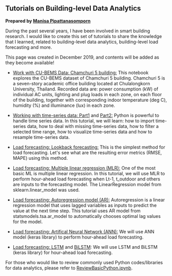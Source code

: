 ## Tutorials on Building-level Data Analytics

**Prepared by [Manisa Pipattanasomporn](https://mpipatta.github.io)**

During the past several years, I have been involved in smart building research. I would like to create this set of tutorials to share the knowledge that I learned, related to building-level data analytics, building-level load forecasting and more.

This page was created in December 2019, and contents will be added as they become available!

* [Work with CU-BEMS Data: Chamchuri 5 building:](https://nbviewer.jupyter.org/github/mpipatta/mpipatta.github.io/blob/master/CHAM5.ipynb) This notebook explores the CU-BEMS dataset of Chamchuri 5 building. Chamchuri 5 is a seven-story academic office building located at Chulalongkorn University, Thailand. Recorded data are: power consumption (kW) of individual AC units, lighting and plug loads in each zone, on each floor of the building, together with corresponding indoor temperature (deg C), humidity (%) and illuminance (lux) in each zone. 

* [Working with time-series data: Part1](https://nbviewer.jupyter.org/github/mpipatta/mpipatta.github.io/blob/master/tutorials/TimeSeriesData_Part1.ipynb) and [Part2:](https://nbviewer.jupyter.org/github/mpipatta/mpipatta.github.io/blob/master/tutorials/TimeSeriesData_Part2.ipynb) Python is powerful to handle time series data. In this tutorial, we will learn: how to import time-series data, how to deal with missing time-series data, how to filter a selected time range, how to visualize time-series data and how to resample time-series data.

* [Load forecasting: Lookback forecasting:](https://nbviewer.jupyter.org/github/mpipatta/mpipatta.github.io/blob/master/tutorials/LookbackForecasting.ipynb) This is the simplest method for load forecasting. Let's see what are the resulting error metrics (RMSE, MAPE) using this method. 

* [Load forecasting: Multiple linear regression (MLR):](https://nbviewer.jupyter.org/github/mpipatta/mpipatta.github.io/blob/master/tutorials/MLR.ipynb) One of the most basic ML is multiple linear regression. In this tutorial, we will use MLR to perform hour-ahead load forecasting when Lt-1, t_outdoor and others are inputs to the forecasting model. The LinearRegression model from sklearn.linear_model was used.

* [Load forecasting: Autoregression model (AR):](https://nbviewer.jupyter.org/github/mpipatta/mpipatta.github.io/blob/master/tutorials/AR.ipynb) Autoregression is a linear regression model that uses lagged variables as inputs to predict the value at the next time step. This tutorial uses AR model from statsmodels.tsa.ar_model to automatically chooses optimal lag values for the model.

* [Load forecasting: Artifical Neural Network (ANN):](https://nbviewer.jupyter.org/github/mpipatta/mpipatta.github.io/blob/master/tutorials/ANN.ipynb) We will use ANN model (keras library) to perform hour-ahead load forecasting.

* [Load forecasting: LSTM](https://nbviewer.jupyter.org/github/mpipatta/mpipatta.github.io/blob/master/tutorials/LSTM.ipynb) and [BiLSTM](https://nbviewer.jupyter.org/github/mpipatta/mpipatta.github.io/blob/master/tutorials/BiLSTM.ipynb): We will use LSTM and BiLSTM (keras library) for hour-ahead load forecasting.

For those who would like to review commonly used Python codes/libraries for data analytics, please refer to [ReviewBasicPython.ipynb](https://nbviewer.jupyter.org/github/mpipatta/mpipatta.github.io/blob/master/tutorials/Day1(a)_ReviewBasicPython.ipynb). 
